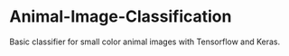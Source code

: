 # Animal-Image-Classification
Basic classifier for small color animal images with Tensorflow and Keras. 
